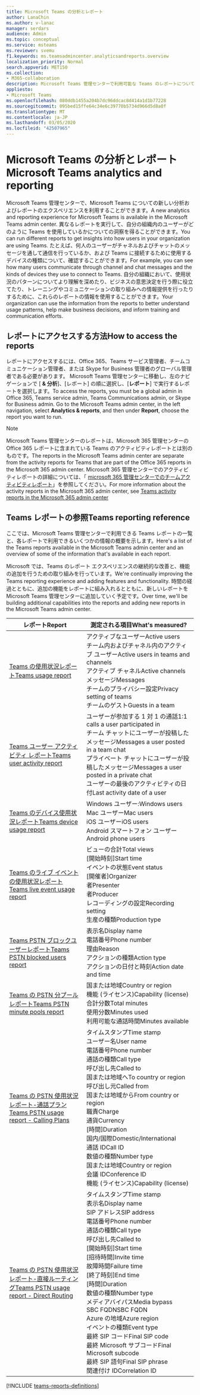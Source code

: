 ```yaml
---
title: Microsoft Teams の分析とレポート
author: LanaChin
ms.author: v-lanac
manager: serdars
audience: Admin
ms.topic: conceptual
ms.service: msteams
ms.reviewer: svemu
f1.keywords: ms.teamsadmincenter.analyticsandreports.overview
localization_priority: Normal
search.appverid: MET150
ms.collection:
- M365-collaboration
description: Microsoft Teams 管理センターで利用可能な Teams のレポートについて説明します。
appliesto:
- Microsoft Teams
ms.openlocfilehash: 080ddb1455a204b7dc96ddcac8d414a1d1b77228
ms.sourcegitcommit: 095bed15ffe64c34e6c39770b5734d966d5d8a0f
ms.translationtype: MT
ms.contentlocale: ja-JP
ms.lasthandoff: 03/05/2020
ms.locfileid: "42507965"
---
```

# <a name="microsoft-teams-analytics-and-reporting"></a><span data-ttu-id="42d90-103">Microsoft Teams の分析とレポート</span><span class="sxs-lookup"><span data-stu-id="42d90-103">Microsoft Teams analytics and reporting</span></span>

<span data-ttu-id="42d90-104">Microsoft Teams 管理センターで、Microsoft Teams についての新しい分析およびレポートのエクスペリエンスを利用することができます。</span><span class="sxs-lookup"><span data-stu-id="42d90-104">A new analytics and reporting experience for Microsoft Teams is available in the Microsoft Teams admin center.</span></span> <span data-ttu-id="42d90-105">異なるレポートを実行して、自分の組織内のユーザーがどのように Teams を使用しているかについての洞察を得ることができます。</span><span class="sxs-lookup"><span data-stu-id="42d90-105">You can run different reports to get insights into how users in your organization are using Teams.</span></span> <span data-ttu-id="42d90-106">たとえば、何人のユーザーがチャネルおよびチャットのメッセージを通して通信を行っているか、および Teams に接続するために使用するデバイスの種類について、確認することができます。</span><span class="sxs-lookup"><span data-stu-id="42d90-106">For example, you can see how many users communicate through channel and chat messages and the kinds of devices they use to connect to Teams.</span></span> <span data-ttu-id="42d90-107">自分の組織において、使用状況のパターンについてより理解を深めたり、ビジネスの意思決定を行う際に役立てたり、トレーニングやコミュニケーションの取り組みへの情報提供を行ったりするために、これらのレポートの情報を使用することができます。</span><span class="sxs-lookup"><span data-stu-id="42d90-107">Your organization can use the information from the reports to better understand usage patterns, help make business decisions, and inform training and communication efforts.</span></span>

## <a name="how-to-access-the-reports"></a><span data-ttu-id="42d90-108">レポートにアクセスする方法</span><span class="sxs-lookup"><span data-stu-id="42d90-108">How to access the reports</span></span>

<span data-ttu-id="42d90-109">レポートにアクセスするには、Office 365、Teams サービス管理者、チームコミュニケーション管理者、または Skype for Business 管理者のグローバル管理者である必要があります。 Microsoft Teams 管理センターに移動し、左のナビゲーションで [ **& 分析**]、[レポート] の順に選択し、[**レポート**] で実行するレポートを選択します。</span><span class="sxs-lookup"><span data-stu-id="42d90-109">To access the reports, you must be a global admin in Office 365, Teams service admin, Teams Communications admin, or Skype for Business admin.  Go to the Microsoft Teams admin center, in the left navigation, select **Analytics & reports**, and then under **Report**, choose the report you want to run.</span></span>

> [!NOTE]
> <span data-ttu-id="42d90-110">Microsoft Teams 管理センターのレポートは、Microsoft 365 管理センターの Office 365 レポートに含まれている Teams のアクティビティレポートとは別のものです。</span><span class="sxs-lookup"><span data-stu-id="42d90-110">The reports in the Microsoft Teams admin center are separate from the activity reports for Teams that are part of the Office 365 reports in the Microsoft 365 admin center.</span></span> <span data-ttu-id="42d90-111">Microsoft 365 管理センターでのアクティビティレポートの詳細については、「 [microsoft 365 管理センターでのチームアクティビティレポート](../teams-activity-reports.md)」を参照してください。</span><span class="sxs-lookup"><span data-stu-id="42d90-111">For more information about the activity reports in the Microsoft 365 admin center, see [Teams activity reports in the Microsoft 365 admin center](../teams-activity-reports.md)</span></span>

## <a name="teams-reporting-reference"></a><span data-ttu-id="42d90-112">Teams レポートの参照</span><span class="sxs-lookup"><span data-stu-id="42d90-112">Teams reporting reference</span></span>

<span data-ttu-id="42d90-113">ここでは、Microsoft Teams 管理センターで利用できる Teams レポートの一覧と、各レポートで利用できるいくつかの情報の概要を示します。</span><span class="sxs-lookup"><span data-stu-id="42d90-113">Here's a list of the Teams reports available in the Microsoft Teams admin center and an overview of some of the information that's available in each report.</span></span>

<span data-ttu-id="42d90-114">Microsoft では、Teams のレポート エクスペリエンスの継続的な改善と、機能の追加を行うための取り組みを行っています。</span><span class="sxs-lookup"><span data-stu-id="42d90-114">We're continually improving the Teams reporting experience and adding features and functionality.</span></span> <span data-ttu-id="42d90-115">時間の経過とともに、追加の機能をレポートに組み入れるとともに、新しいレポートを Microsoft Teams 管理センターに追加していく予定です。</span><span class="sxs-lookup"><span data-stu-id="42d90-115">Over time, we'll be building additional capabilities into the reports and adding new reports in the Microsoft Teams admin center.</span></span>

|<span data-ttu-id="42d90-116">レポート</span><span class="sxs-lookup"><span data-stu-id="42d90-116">Report</span></span>  |<span data-ttu-id="42d90-117">測定される項目</span><span class="sxs-lookup"><span data-stu-id="42d90-117">What's measured?</span></span> |
|---------|---------|
|[<span data-ttu-id="42d90-118">Teams の使用状況レポート</span><span class="sxs-lookup"><span data-stu-id="42d90-118">Teams usage report</span></span>](teams-usage-report.md)  |  <span data-ttu-id="42d90-119">アクティブなユーザー</span><span class="sxs-lookup"><span data-stu-id="42d90-119">Active users</span></span><br/><span data-ttu-id="42d90-120">チーム内およびチャネル内のアクティブ ユーザー</span><span class="sxs-lookup"><span data-stu-id="42d90-120">Active users in teams and channels</span></span><br/><span data-ttu-id="42d90-121">アクティブ チャネル</span><span class="sxs-lookup"><span data-stu-id="42d90-121">Active channels</span></span><br/><span data-ttu-id="42d90-122">メッセージ</span><span class="sxs-lookup"><span data-stu-id="42d90-122">Messages</span></span><br/><span data-ttu-id="42d90-123">チームのプライバシー設定</span><span class="sxs-lookup"><span data-stu-id="42d90-123">Privacy setting of  teams</span></span><br/><span data-ttu-id="42d90-124">チームのゲスト</span><span class="sxs-lookup"><span data-stu-id="42d90-124">Guests in a team</span></span>   |
|[<span data-ttu-id="42d90-125">Teams ユーザー アクティビティ レポート</span><span class="sxs-lookup"><span data-stu-id="42d90-125">Teams user activity report</span></span>](user-activity-report.md)  |  <span data-ttu-id="42d90-126">ユーザーが参加する 1 対 1 の通話</span><span class="sxs-lookup"><span data-stu-id="42d90-126">1:1 calls a user participated in</span></span><br/><span data-ttu-id="42d90-127">チーム チャットにユーザーが投稿したメッセージ</span><span class="sxs-lookup"><span data-stu-id="42d90-127">Messages a user posted in a team chat</span></span><br/><span data-ttu-id="42d90-128">プライベート チャットにユーザーが投稿したメッセージ</span><span class="sxs-lookup"><span data-stu-id="42d90-128">Messages a user posted in a private chat</span></span><br/><span data-ttu-id="42d90-129">ユーザーの最後のアクティビティの日付</span><span class="sxs-lookup"><span data-stu-id="42d90-129">Last activity date of a user</span></span>     |
|[<span data-ttu-id="42d90-130">Teams のデバイス使用状況レポート</span><span class="sxs-lookup"><span data-stu-id="42d90-130">Teams device usage report</span></span>](device-usage-report.md)   |  <span data-ttu-id="42d90-131">Windows ユーザー:</span><span class="sxs-lookup"><span data-stu-id="42d90-131">Windows users</span></span><br/><span data-ttu-id="42d90-132">Mac ユーザー</span><span class="sxs-lookup"><span data-stu-id="42d90-132">Mac users</span></span><br/><span data-ttu-id="42d90-133">iOS ユーザー</span><span class="sxs-lookup"><span data-stu-id="42d90-133">iOS users</span></span><br/><span data-ttu-id="42d90-134">Android スマートフォン ユーザー</span><span class="sxs-lookup"><span data-stu-id="42d90-134">Android phone users</span></span>     |
|[<span data-ttu-id="42d90-135">Teams のライブ イベントの使用状況レポート</span><span class="sxs-lookup"><span data-stu-id="42d90-135">Teams live event usage report</span></span>](teams-live-event-usage-report.md)   |  <span data-ttu-id="42d90-136">ビューの合計</span><span class="sxs-lookup"><span data-stu-id="42d90-136">Total views</span></span><br><span data-ttu-id="42d90-137">[開始時刻]</span><span class="sxs-lookup"><span data-stu-id="42d90-137">Start time</span></span><br><span data-ttu-id="42d90-138">イベントの状態</span><span class="sxs-lookup"><span data-stu-id="42d90-138">Event status</span></span><br><span data-ttu-id="42d90-139">[開催者]</span><span class="sxs-lookup"><span data-stu-id="42d90-139">Organizer</span></span><br><span data-ttu-id="42d90-140">者</span><span class="sxs-lookup"><span data-stu-id="42d90-140">Presenter</span></span><br><span data-ttu-id="42d90-141">者</span><span class="sxs-lookup"><span data-stu-id="42d90-141">Producer</span></span><br><span data-ttu-id="42d90-142">レコーディングの設定</span><span class="sxs-lookup"><span data-stu-id="42d90-142">Recording setting</span></span><br><span data-ttu-id="42d90-143">生産の種類</span><span class="sxs-lookup"><span data-stu-id="42d90-143">Production type</span></span>    |
|[<span data-ttu-id="42d90-144">Teams PSTN ブロックユーザーレポート</span><span class="sxs-lookup"><span data-stu-id="42d90-144">Teams PSTN blocked users report</span></span>](pstn-blocked-users-report.md)   |  <span data-ttu-id="42d90-145">表示名</span><span class="sxs-lookup"><span data-stu-id="42d90-145">Display name</span></span><br><span data-ttu-id="42d90-146">電話番号</span><span class="sxs-lookup"><span data-stu-id="42d90-146">Phone number</span></span><br><span data-ttu-id="42d90-147">理由</span><span class="sxs-lookup"><span data-stu-id="42d90-147">Reason</span></span><br><span data-ttu-id="42d90-148">アクションの種類</span><span class="sxs-lookup"><span data-stu-id="42d90-148">Action type</span></span><br><span data-ttu-id="42d90-149">アクションの日付と時刻</span><span class="sxs-lookup"><span data-stu-id="42d90-149">Action date and time</span></span>   |
|[<span data-ttu-id="42d90-150">Teams の PSTN 分プールレポート</span><span class="sxs-lookup"><span data-stu-id="42d90-150">Teams PSTN minute pools report</span></span>](pstn-minute-pools-report.md) |  <span data-ttu-id="42d90-151">国または地域</span><span class="sxs-lookup"><span data-stu-id="42d90-151">Country or region</span></span><br><span data-ttu-id="42d90-152">機能 (ライセンス)</span><span class="sxs-lookup"><span data-stu-id="42d90-152">Capability (license)</span></span> <br><span data-ttu-id="42d90-153">合計分数</span><span class="sxs-lookup"><span data-stu-id="42d90-153">Total minutes</span></span><br><span data-ttu-id="42d90-154">使用分数</span><span class="sxs-lookup"><span data-stu-id="42d90-154">Minutes used</span></span><br><span data-ttu-id="42d90-155">利用可能な通話時間</span><span class="sxs-lookup"><span data-stu-id="42d90-155">Minutes available</span></span>|
|[<span data-ttu-id="42d90-156">Teams の PSTN 使用状況レポート-通話プラン</span><span class="sxs-lookup"><span data-stu-id="42d90-156">Teams PSTN usage report - Calling Plans</span></span>](pstn-usage-report.md#calling-plans)|  <span data-ttu-id="42d90-157">タイムスタンプ</span><span class="sxs-lookup"><span data-stu-id="42d90-157">Time stamp</span></span><br><span data-ttu-id="42d90-158">ユーザー名</span><span class="sxs-lookup"><span data-stu-id="42d90-158">User name</span></span><br><span data-ttu-id="42d90-159">電話番号</span><span class="sxs-lookup"><span data-stu-id="42d90-159">Phone number</span></span><br><span data-ttu-id="42d90-160">通話の種類</span><span class="sxs-lookup"><span data-stu-id="42d90-160">Call type</span></span> <br><span data-ttu-id="42d90-161">呼び出し先</span><span class="sxs-lookup"><span data-stu-id="42d90-161">Called to</span></span><br><span data-ttu-id="42d90-162">国または地域へ</span><span class="sxs-lookup"><span data-stu-id="42d90-162">To country or region</span></span> <br><span data-ttu-id="42d90-163">呼び出し元</span><span class="sxs-lookup"><span data-stu-id="42d90-163">Called from</span></span> <br><span data-ttu-id="42d90-164">国または地域から</span><span class="sxs-lookup"><span data-stu-id="42d90-164">From country or region</span></span><br><span data-ttu-id="42d90-165">職責</span><span class="sxs-lookup"><span data-stu-id="42d90-165">Charge</span></span><br><span data-ttu-id="42d90-166">通貨</span><span class="sxs-lookup"><span data-stu-id="42d90-166">Currency</span></span><br><span data-ttu-id="42d90-167">[時間]</span><span class="sxs-lookup"><span data-stu-id="42d90-167">Duration</span></span><br><span data-ttu-id="42d90-168">国内/国際</span><span class="sxs-lookup"><span data-stu-id="42d90-168">Domestic/International</span></span><br><span data-ttu-id="42d90-169">通話 ID</span><span class="sxs-lookup"><span data-stu-id="42d90-169">Call ID</span></span><br><span data-ttu-id="42d90-170">数値の種類</span><span class="sxs-lookup"><span data-stu-id="42d90-170">Number type</span></span><br><span data-ttu-id="42d90-171">国または地域</span><span class="sxs-lookup"><span data-stu-id="42d90-171">Country or region</span></span><br><span data-ttu-id="42d90-172">会議 ID</span><span class="sxs-lookup"><span data-stu-id="42d90-172">Conference ID</span></span><br><span data-ttu-id="42d90-173">機能 (ライセンス)</span><span class="sxs-lookup"><span data-stu-id="42d90-173">Capability (license)</span></span>|
|[<span data-ttu-id="42d90-174">Teams の PSTN 使用状況レポート-直接ルーティング</span><span class="sxs-lookup"><span data-stu-id="42d90-174">Teams PSTN usage report - Direct Routing</span></span>](pstn-usage-report.md#direct-routing)  |  <span data-ttu-id="42d90-175">タイムスタンプ</span><span class="sxs-lookup"><span data-stu-id="42d90-175">Time stamp</span></span><br><span data-ttu-id="42d90-176">表示名</span><span class="sxs-lookup"><span data-stu-id="42d90-176">Display name</span></span><br><span data-ttu-id="42d90-177">SIP アドレス</span><span class="sxs-lookup"><span data-stu-id="42d90-177">SIP address</span></span><br><span data-ttu-id="42d90-178">電話番号</span><span class="sxs-lookup"><span data-stu-id="42d90-178">Phone number</span></span> <br><span data-ttu-id="42d90-179">通話の種類</span><span class="sxs-lookup"><span data-stu-id="42d90-179">Call type</span></span><br><span data-ttu-id="42d90-180">呼び出し先</span><span class="sxs-lookup"><span data-stu-id="42d90-180">Called to</span></span><br><span data-ttu-id="42d90-181">[開始時刻]</span><span class="sxs-lookup"><span data-stu-id="42d90-181">Start time</span></span><br><span data-ttu-id="42d90-182">[招待時間]</span><span class="sxs-lookup"><span data-stu-id="42d90-182">Invite time</span></span><br><span data-ttu-id="42d90-183">故障時間</span><span class="sxs-lookup"><span data-stu-id="42d90-183">Failure time</span></span><br><span data-ttu-id="42d90-184">[終了時刻]</span><span class="sxs-lookup"><span data-stu-id="42d90-184">End time</span></span><br><span data-ttu-id="42d90-185">[時間]</span><span class="sxs-lookup"><span data-stu-id="42d90-185">Duration</span></span><br><span data-ttu-id="42d90-186">数値の種類</span><span class="sxs-lookup"><span data-stu-id="42d90-186">Number type</span></span><br><span data-ttu-id="42d90-187">メディアバイパス</span><span class="sxs-lookup"><span data-stu-id="42d90-187">Media bypass</span></span><br><span data-ttu-id="42d90-188">SBC FQDN</span><span class="sxs-lookup"><span data-stu-id="42d90-188">SBC FQDN</span></span><br><span data-ttu-id="42d90-189">Azure の地域</span><span class="sxs-lookup"><span data-stu-id="42d90-189">Azure region</span></span><br><span data-ttu-id="42d90-190">イベントの種類</span><span class="sxs-lookup"><span data-stu-id="42d90-190">Event type</span></span><br><span data-ttu-id="42d90-191">最終 SIP コード</span><span class="sxs-lookup"><span data-stu-id="42d90-191">Final SIP code</span></span><br><span data-ttu-id="42d90-192">最終 Microsoft サブコード</span><span class="sxs-lookup"><span data-stu-id="42d90-192">Final Microsoft subcode</span></span><br><span data-ttu-id="42d90-193">最終 SIP 語句</span><span class="sxs-lookup"><span data-stu-id="42d90-193">Final SIP phrase</span></span><br><span data-ttu-id="42d90-194">関連付け ID</span><span class="sxs-lookup"><span data-stu-id="42d90-194">Correlation ID</span></span>  |

[!INCLUDE [teams-reports-definitions](../includes/teams-reports-definitions.md)]
